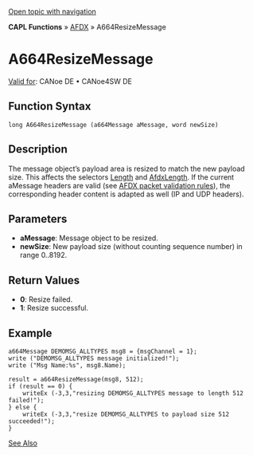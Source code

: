 [Open topic with navigation](../../../../../CANoeDEFamily.htm#Topics/CAPLFunctions/ADFX/Functions/CAPLfunctionA664ResizeMessage.md)

**CAPL Functions** » [AFDX](../CAPLfunctionsAFDXOverview.md) » A664ResizeMessage

# A664ResizeMessage

[Valid for](../../../Shared/FeatureAvailability.md): CANoe DE • CANoe4SW DE

## Function Syntax

```plaintext
long A664ResizeMessage (a664Message aMessage, word newSize)
```

## Description

The message object’s payload area is resized to match the new payload size. This affects the selectors [Length](../CAPLfunctionsAFDXSelectors.md#SelectorLength) and [AfdxLength](../CAPLfunctionsAFDXSelectors.md#AfdxLength). If the current aMessage headers are valid (see [AFDX packet validation rules](../../../CANoeCANalyzer/AFDX/protocols/afdxProtocolAfdx.md#validAfdxFrame)), the corresponding header content is adapted as well (IP and UDP headers).

## Parameters

- **aMessage**: Message object to be resized.
- **newSize**: New payload size (without counting sequence number) in range 0..8192.

## Return Values

- **0**: Resize failed.
- **1**: Resize successful.

## Example

```plaintext
a664Message DEMOMSG_ALLTYPES msg8 = {msgChannel = 1};
write ("DEMOMSG_ALLTYPES message initialized!");
write ("Msg Name:%s", msg8.Name);

result = a664ResizeMessage(msg8, 512);
if (result == 0) {
    writeEx (-3,3,"resizing DEMOMSG_ALLTYPES message to length 512 failed!");
} else {
    writeEx (-3,3,"resize DEMOMSG_ALLTYPES to payload size 512 succeeded!");
}
```

[See Also](javascript:void(0);)